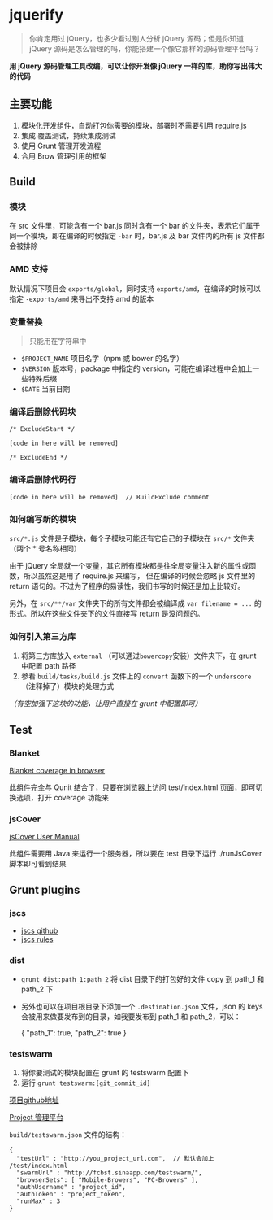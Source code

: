 # jquerify

> 你肯定用过 jQuery，也多少看过别人分析 jQuery 源码；但是你知道 jQuery 源码是怎么管理的吗，你能搭建一个像它那样的源码管理平台吗？


**用 jQuery 源码管理工具改编，可以让你开发像 jQuery 一样的库，助你写出伟大的代码**


## 主要功能
1. 模块化开发组件，自动打包你需要的模块，部署时不需要引用 require.js
2. 集成 覆盖测试，持续集成测试
3. 使用 Grunt 管理开发流程
4. 合用 Brow 管理引用的框架



## Build

### 模块

在 src 文件里，可能含有一个 bar.js 同时含有一个 bar 的文件夹，表示它们属于同一个模块，即在编译的时候指定 `-bar` 时，bar.js 及 bar 文件内的所有 js 文件都会被排除


### AMD 支持

默认情况下项目会 `exports/global`，同时支持 `exports/amd`，在编译的时候可以指定 `-exports/amd` 来导出不支持 amd 的版本



### 变量替换

> 只能用在字符串中

* `$PROJECT_NAME`  项目名字（npm 或 bower 的名字）
* `$VERSION`       版本号，package 中指定的 version，可能在编译过程中会加上一些特殊后缀
* `$DATE`          当前日期


### 编译后删除代码块

    /* ExcludeStart */ 
    
    [code in here will be removed]
    
    /* ExcludeEnd */
    
### 编译后删除代码行

    [code in here will be removed]  // BuildExclude comment


### 如何编写新的模块

  `src/*.js` 文件是子模块，每个子模块可能还有它自己的子模块在 `src/*` 文件夹（两个 * 号名称相同）

  由于 jQuery 全局就一个变量，其它所有模块都是往全局变量注入新的属性或函数，所以虽然这是用了 require.js 来编写，
  但在编译的时候会忽略 js 文件里的 return 语句的。不过为了程序的易读性，我们书写的时候还是加上比较好。
  
  另外，在 `src/**/var` 文件夹下的所有文件都会被编译成 `var filename = ...` 的形式。所以在这些文件夹下的文件直接写 return 是没问题的。
  

### 如何引入第三方库

1. 将第三方库放入 `external` （可以通过`bowercopy`安装）文件夹下，在 grunt 中配置 path 路径
2. 参看 `build/tasks/build.js` 文件上的 `convert` 函数下的一个 `underscore` （注释掉了）模块的处理方式

_（有空加强下这块的功能，让用户直接在 grunt 中配置即可）_


## Test

### Blanket

[Blanket coverage in browser](https://github.com/alex-seville/blanket/blob/master/docs/getting_started_browser.md) 

此组件完全与 Qunit 结合了，只要在浏览器上访问 test/index.html 页面，即可切换选项，打开 coverage 功能来

### jsCover

[jsCover User Manual](http://tntim96.github.io/JSCover/manual/manual.xml)

此组件需要用 Java 来运行一个服务器，所以要在 test 目录下运行 ./runJsCover 脚本即可看到结果


## Grunt plugins

### jscs

* [jscs github](https://github.com/jscs-dev/node-jscs)
* [jscs rules](http://jscs.info/rules.html)


### dist 

* `grunt dist:path_1:path_2`  将 dist 目录下的打包好的文件 copy 到 path_1 和 path_2 下
* 另外也可以在项目根目录下添加一个 `.destination.json` 文件，json 的 keys 会被用来做要发布到的目录，如我要发布到 path_1 和 path_2，可以：
    
    {
      "path_1": true,
      "path_2": true
    }

### testswarm

1. 将你要测试的模块配置在 grunt 的 testswarm 配置下
2. 运行 `grunt testswarm:[git_commit_id]`


[项目github地址](https://github.com/jquery/testswarm)

[Project 管理平台](http://fcbst.sinaapp.com/testswarm/)

`build/testswarm.json` 文件的结构：
  
    {
      "testUrl" : "http://you_project_url.com",  // 默认会加上 /test/index.html
      "swarmUrl" : "http://fcbst.sinaapp.com/testswarm/",
      "browserSets": [ "Mobile-Browers", "PC-Browers" ],
      "authUsername" : "project_id",
      "authToken" : "project_token",
      "runMax" : 3
    }
